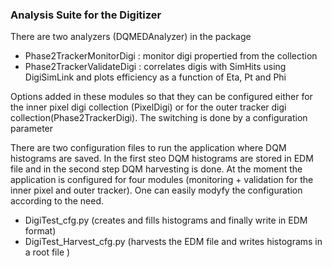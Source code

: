 ### Analysis Suite for the Digitizer
There are two analyzers (DQMEDAnalyzer) in the package 
 
* Phase2TrackerMonitorDigi : monitor digi propertied from the collection
* Phase2TrackerValidateDigi : correlates digis with SimHits using DigiSimLink and plots efficiency as a function of Eta, Pt and Phi

Options added in these modules so that they can be configured either for the inner pixel digi collection (PixelDigi) or for the outer tracker digi collection(Phase2TrackerDigi). The switching is done by a configuration parameter

There are two configuration files to run the application where DQM histograms are saved. In the first steo DQM histograms are stored in EDM file and in the second step DQM harvesting is done. At the moment the application is configured for four modules (monitoring + validation for the inner pixel and outer tracker). One can easily modyfy the configuration according to the need.

* DigiTest_cfg.py          (creates and fills histograms and finally write in EDM format)
* DigiTest_Harvest_cfg.py  (harvests the EDM file and writes histograms in a root file )

